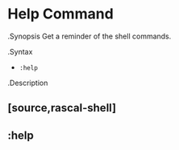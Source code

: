 # Help Command

.Synopsis
Get a reminder of the shell commands.

.Syntax
* `:help`  

.Description

[source,rascal-shell]
----
:help
----
